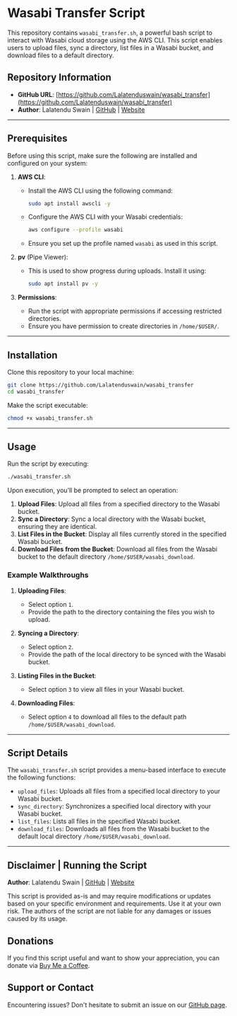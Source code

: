 # Wasabi Transfer Script

This repository contains `wasabi_transfer.sh`, a powerful bash script to interact with Wasabi cloud storage using the AWS CLI. This script enables users to upload files, sync a directory, list files in a Wasabi bucket, and download files to a default directory.

## Repository Information

- **GitHub URL**: [https://github.com/Lalatenduswain/wasabi_transfer](https://github.com/Lalatenduswain/wasabi_transfer)
- **Author**: Lalatendu Swain | [GitHub](https://github.com/Lalatenduswain) | [Website](https://blog.lalatendu.info/)

---

## Prerequisites

Before using this script, make sure the following are installed and configured on your system:

1. **AWS CLI**:
   - Install the AWS CLI using the following command:
     ```bash
     sudo apt install awscli -y
     ```
   - Configure the AWS CLI with your Wasabi credentials:
     ```bash
     aws configure --profile wasabi
     ```
   - Ensure you set up the profile named `wasabi` as used in this script.

2. **pv** (Pipe Viewer):
   - This is used to show progress during uploads. Install it using:
     ```bash
     sudo apt install pv -y
     ```

3. **Permissions**:
   - Run the script with appropriate permissions if accessing restricted directories.
   - Ensure you have permission to create directories in `/home/$USER/`.

---

## Installation

Clone this repository to your local machine:

```bash
git clone https://github.com/Lalatenduswain/wasabi_transfer
cd wasabi_transfer
```

Make the script executable:

```bash
chmod +x wasabi_transfer.sh
```

---

## Usage

Run the script by executing:

```bash
./wasabi_transfer.sh
```

Upon execution, you’ll be prompted to select an operation:

1. **Upload Files**: Upload all files from a specified directory to the Wasabi bucket.
2. **Sync a Directory**: Sync a local directory with the Wasabi bucket, ensuring they are identical.
3. **List Files in the Bucket**: Display all files currently stored in the specified Wasabi bucket.
4. **Download Files from the Bucket**: Download all files from the Wasabi bucket to the default directory `/home/$USER/wasabi_download`.

### Example Walkthroughs

1. **Uploading Files**:
   - Select option `1`.
   - Provide the path to the directory containing the files you wish to upload.

2. **Syncing a Directory**:
   - Select option `2`.
   - Provide the path of the local directory to be synced with the Wasabi bucket.

3. **Listing Files in the Bucket**:
   - Select option `3` to view all files in your Wasabi bucket.

4. **Downloading Files**:
   - Select option `4` to download all files to the default path `/home/$USER/wasabi_download`.

---

## Script Details

The `wasabi_transfer.sh` script provides a menu-based interface to execute the following functions:

- `upload_files`: Uploads all files from a specified local directory to your Wasabi bucket.
- `sync_directory`: Synchronizes a specified local directory with your Wasabi bucket.
- `list_files`: Lists all files in the specified Wasabi bucket.
- `download_files`: Downloads all files from the Wasabi bucket to the default local directory `/home/$USER/wasabi_download`.

---

## Disclaimer | Running the Script

**Author**: Lalatendu Swain | [GitHub](https://github.com/Lalatenduswain) | [Website](https://blog.lalatendu.info/)

This script is provided as-is and may require modifications or updates based on your specific environment and requirements. Use it at your own risk. The authors of the script are not liable for any damages or issues caused by its usage.

## Donations

If you find this script useful and want to show your appreciation, you can donate via [Buy Me a Coffee](https://www.buymeacoffee.com/lalatendu.swain).

## Support or Contact

Encountering issues? Don't hesitate to submit an issue on our [GitHub page](https://github.com/Lalatenduswain/Wasabi-Transfer-Script/issues).
